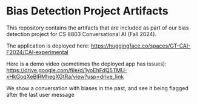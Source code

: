 # Bias Detection Project Artifacts

This repository contains the artifacts that are included as part of our bias detection project for CS 8803 Conversational AI (Fall 2024).

The application is deployed here: https://huggingface.co/spaces/GT-CAI-F2024/CAI-experimental 

Here is a demo video (sometimes the deployed app has issues): https://drive.google.com/file/d/1yoEhFdQ5TMU-xHkGoqXeBlRMhegXGtRa/view?usp=drive_link

We show a conversation with biases in the past, and see it being flagged after the last user message


